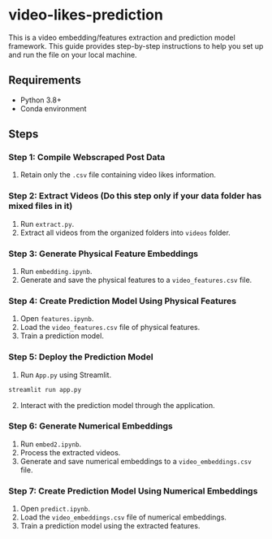 # video-likes-prediction

This is a video embedding/features extraction and prediction model framework. This guide provides step-by-step instructions to help you set up and run the file on your local machine.


## Requirements

- Python 3.8+
- Conda environment

## Steps

### Step 1: Compile Webscraped Post Data 
1. Retain only the `.csv` file containing video likes information.

### Step 2: Extract Videos (Do this step only if your data folder has mixed files in it)
1. Run `extract.py`.
2. Extract all videos from the organized folders into `videos` folder.

### Step 3: Generate Physical Feature Embeddings
1. Run `embedding.ipynb`.
2. Generate and save the physical features to a `video_features.csv` file.

### Step 4: Create Prediction Model Using Physical Features
1. Open `features.ipynb`.
2. Load the `video_features.csv` file of physical features.
3. Train a prediction model.

### Step 5: Deploy the Prediction Model
1. Run `App.py` using Streamlit.
```bash
streamlit run app.py
```
2. Interact with the prediction model through the application.

### Step 6: Generate Numerical Embeddings
1. Run `embed2.ipynb`.
2. Process the extracted videos.
3. Generate and save numerical embeddings to a `video_embeddings.csv` file.

### Step 7: Create Prediction Model Using Numerical Embeddings
1. Open `predict.ipynb`.
2. Load the `video_embeddings.csv` file of numerical embeddings.
3. Train a prediction model using the extracted features.
